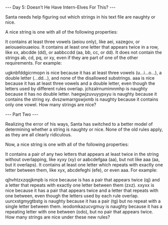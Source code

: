 --- Day 5: Doesn't He Have Intern-Elves For This? ---

Santa needs help figuring out which strings in his text file are naughty or nice.

A nice string is one with all of the following properties:

It contains at least three vowels (aeiou only), like aei, xazegov, or aeiouaeiouaeiou.
It contains at least one letter that appears twice in a row, like xx, abcdde (dd), or aabbccdd (aa, bb, cc, or dd).
It does not contain the strings ab, cd, pq, or xy, even if they are part of one of the other requirements.
For example:

ugknbfddgicrmopn is nice because it has at least three vowels (u...i...o...), a double letter (...dd...), and none of the disallowed substrings.
aaa is nice because it has at least three vowels and a double letter, even though the letters used by different rules overlap.
jchzalrnumimnmhp is naughty because it has no double letter.
haegwjzuvuyypxyu is naughty because it contains the string xy.
dvszwmarrgswjxmb is naughty because it contains only one vowel.
How many strings are nice?

--- Part Two ---

Realizing the error of his ways, Santa has switched to a better model of determining whether a string is naughty or nice. None of the old rules apply, as they are all clearly ridiculous.

Now, a nice string is one with all of the following properties:

It contains a pair of any two letters that appears at least twice in the string without overlapping, like xyxy (xy) or aabcdefgaa (aa), but not like aaa (aa, but it overlaps).
It contains at least one letter which repeats with exactly one letter between them, like xyx, abcdefeghi (efe), or even aaa.
For example:

qjhvhtzxzqqjkmpb is nice because is has a pair that appears twice (qj) and a letter that repeats with exactly one letter between them (zxz).
xxyxx is nice because it has a pair that appears twice and a letter that repeats with one between, even though the letters used by each rule overlap.
uurcxstgmygtbstg is naughty because it has a pair (tg) but no repeat with a single letter between them.
ieodomkazucvgmuy is naughty because it has a repeating letter with one between (odo), but no pair that appears twice.
How many strings are nice under these new rules?

